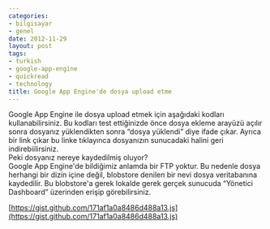 ```yaml
---
categories:
- bilgisayar
- genel
date: 2012-11-29
layout: post
tags:
- turkish
- google-app-engine
- quickread
- technology
title: Google App Engine'de dosya upload etme
---
```


Google App Engine ile dosya upload etmek için aşağıdaki kodları kullanabilirsiniz. Bu kodları test ettiğinizde önce dosya ekleme arayüzü açılır sonra dosyanız yüklendikten sonra “dosya yüklendi” diye ifade çıkar. Ayrıca bir link çıkar bu linke tıklayınca dosyanızın sunucadaki halini geri indirebiilirsiniz.  
Peki dosyanız nereye kaydedilmiş oluyor?  
Google App Engine'de bildiğimiz anlamda bir FTP yoktur. Bu nedenle dosya herhangi bir dizin içine değil, blobstore denilen bir nevi dosya veritabanına kaydedilir. Bu blobstore'a gerek lokalde gerek gerçek sunucuda “Yönetici Dashboard” üzerinden erişip görebilirsiniz.  
  
  
  
[https://gist.github.com/171af1a0a8486d488a13.js](https://gist.github.com/171af1a0a8486d488a13.js)
